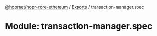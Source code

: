 [@hoprnet/hopr-core-ethereum](../README.md) / [Exports](../modules.md) / transaction-manager.spec

# Module: transaction-manager.spec
